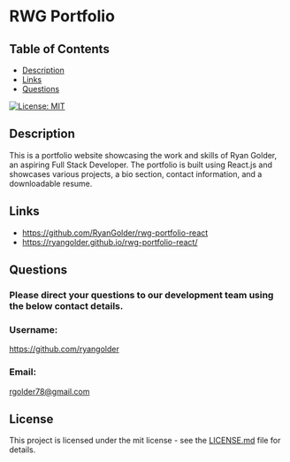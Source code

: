 # RWG Portfolio

## Table of Contents
- [Description](#description)
- [Links](#links)
- [Questions](#questions)

[![License: MIT](https://img.shields.io/badge/License-MIT-yellow.svg)](https://opensource.org/licenses/MIT)

## Description
This is a portfolio website showcasing the work and skills of Ryan Golder, an aspiring Full Stack Developer. The portfolio is built using React.js and showcases various projects, a bio section, contact information, and a downloadable resume.

## Links

- https://github.com/RyanGolder/rwg-portfolio-react
- https://ryangolder.github.io/rwg-portfolio-react/

## Questions
### Please direct your questions to our development team using the below contact details.
### Username: 
https://github.com/ryangolder

### Email:
rgolder78@gmail.com

## License

This project is licensed under the mit license - see the [LICENSE.md](https://opensource.org/licenses/MIT) file for details.